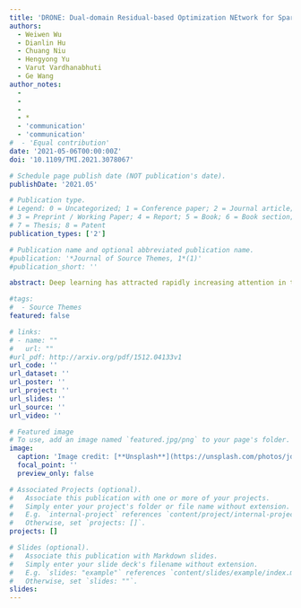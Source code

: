 ```yaml
---
title: 'DRONE: Dual-domain Residual-based Optimization NEtwork for Sparse-view CT Reconstruction'
authors:
  - Weiwen Wu
  - Dianlin Hu
  - Chuang Niu
  - Hengyong Yu
  - Varut Vardhanabhuti
  - Ge Wang
author_notes:
  - 
  - 
  - 
  - *
  - 'communication'
  - 'communication'
#  - 'Equal contribution'
date: '2021-05-06T00:00:00Z'
doi: '10.1109/TMI.2021.3078067'

# Schedule page publish date (NOT publication's date).
publishDate: '2021.05'

# Publication type.
# Legend: 0 = Uncategorized; 1 = Conference paper; 2 = Journal article;
# 3 = Preprint / Working Paper; 4 = Report; 5 = Book; 6 = Book section;
# 7 = Thesis; 8 = Patent
publication_types: ['2']

# Publication name and optional abbreviated publication name.
#publication: '*Journal of Source Themes, 1*(1)'
#publication_short: ''

abstract: Deep learning has attracted rapidly increasing attention in the field of tomographic image reconstruction, especially for CT, MRI, PET/SPECT, ultrasound and optical imaging. Among various topics, sparse-view CT remains a challenge which targets a decent image reconstruction from very few projections. To address this challenge, in this article we propose a Dual-domain Residual-based Optimization NEtwork (DRONE). DRONE consists of three modules respectively for embedding, refinement, and awareness. In the embedding module, a sparse sinogram is first extended. Then, sparse-view artifacts are effectively suppressed in the image domain. After that, the refinement module recovers image details in the residual data and image domains synergistically. Finally, the results from the embedding and refinement modules in the data and image domains are regularized for optimized image quality in the awareness module, which ensures the consistency between measurements and images with the kernel awareness of compressed sensing. The DRONE network is trained, validated, and tested on preclinical and clinical datasets, demonstrating its merits in edge preservation, feature recovery, and reconstruction accuracy.

#tags:
#  - Source Themes
featured: false

# links:
# - name: ""
#   url: ""
#url_pdf: http://arxiv.org/pdf/1512.04133v1
url_code: ''
url_dataset: ''
url_poster: ''
url_project: ''
url_slides: ''
url_source: ''
url_video: ''

# Featured image
# To use, add an image named `featured.jpg/png` to your page's folder.
image:
  caption: 'Image credit: [**Unsplash**](https://unsplash.com/photos/jdD8gXaTZsc)'
  focal_point: ''
  preview_only: false

# Associated Projects (optional).
#   Associate this publication with one or more of your projects.
#   Simply enter your project's folder or file name without extension.
#   E.g. `internal-project` references `content/project/internal-project/index.md`.
#   Otherwise, set `projects: []`.
projects: []

# Slides (optional).
#   Associate this publication with Markdown slides.
#   Simply enter your slide deck's filename without extension.
#   E.g. `slides: "example"` references `content/slides/example/index.md`.
#   Otherwise, set `slides: ""`.
slides:
---
```

